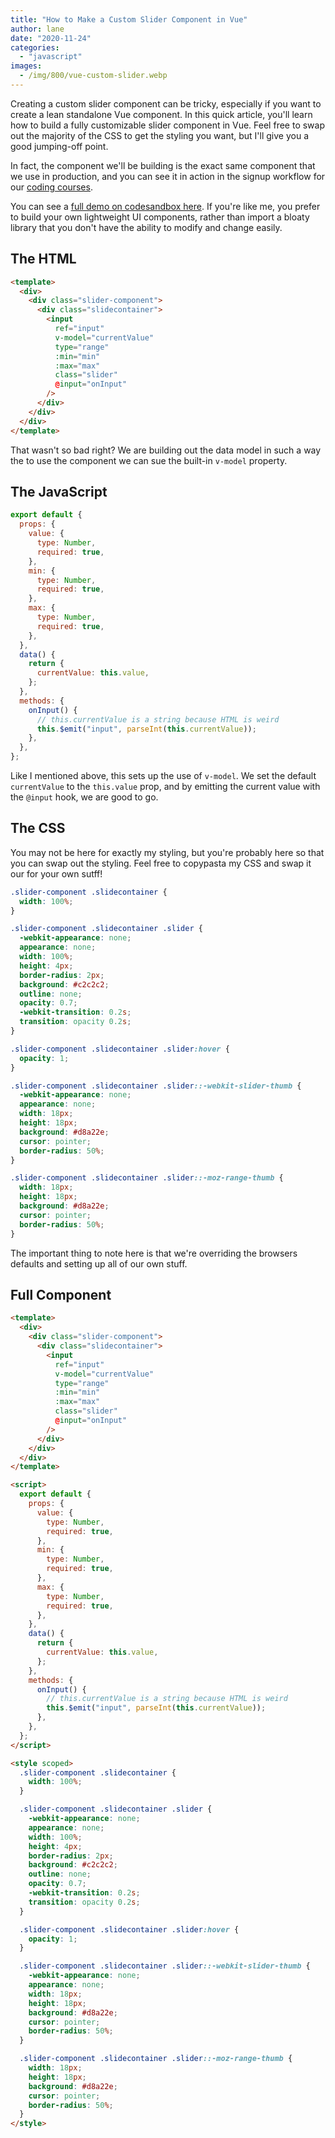 ```yaml
---
title: "How to Make a Custom Slider Component in Vue"
author: lane
date: "2020-11-24"
categories:
  - "javascript"
images:
  - /img/800/vue-custom-slider.webp
---
```


Creating a custom slider component can be tricky, especially if you want to create a lean standalone Vue component. In this quick article, you'll learn how to build a fully customizable slider component in Vue. Feel free to swap out the majority of the CSS to get the styling you want, but I'll give you a good jumping-off point.

In fact, the component we'll be building is the exact same component that we use in production, and you can see it in action in the signup workflow for our [coding courses](https://www.boot.dev/).

You can see a [full demo on codesandbox here](https://codesandbox.io/s/custom-vue-slider-component-8esy1). If you're like me, you prefer to build your own lightweight UI components, rather than import a bloaty library that you don't have the ability to modify and change easily.

## The HTML

```html
<template>
  <div>
    <div class="slider-component">
      <div class="slidecontainer">
        <input
          ref="input"
          v-model="currentValue"
          type="range"
          :min="min"
          :max="max"
          class="slider"
          @input="onInput"
        />
      </div>
    </div>
  </div>
</template>
```

That wasn't so bad right? We are building out the data model in such a way the to use the component we can sue the built-in `v-model` property.

## The JavaScript

```js
export default {
  props: {
    value: {
      type: Number,
      required: true,
    },
    min: {
      type: Number,
      required: true,
    },
    max: {
      type: Number,
      required: true,
    },
  },
  data() {
    return {
      currentValue: this.value,
    };
  },
  methods: {
    onInput() {
      // this.currentValue is a string because HTML is weird
      this.$emit("input", parseInt(this.currentValue));
    },
  },
};
```

Like I mentioned above, this sets up the use of `v-model`. We set the default `currentValue` to the `this.value` prop, and by emitting the current value with the `@input` hook, we are good to go.

## The CSS

You may not be here for exactly my styling, but you're probably here so that you can swap out the styling. Feel free to copypasta my CSS and swap it our for your own sutff!

```css
.slider-component .slidecontainer {
  width: 100%;
}

.slider-component .slidecontainer .slider {
  -webkit-appearance: none;
  appearance: none;
  width: 100%;
  height: 4px;
  border-radius: 2px;
  background: #c2c2c2;
  outline: none;
  opacity: 0.7;
  -webkit-transition: 0.2s;
  transition: opacity 0.2s;
}

.slider-component .slidecontainer .slider:hover {
  opacity: 1;
}

.slider-component .slidecontainer .slider::-webkit-slider-thumb {
  -webkit-appearance: none;
  appearance: none;
  width: 18px;
  height: 18px;
  background: #d8a22e;
  cursor: pointer;
  border-radius: 50%;
}

.slider-component .slidecontainer .slider::-moz-range-thumb {
  width: 18px;
  height: 18px;
  background: #d8a22e;
  cursor: pointer;
  border-radius: 50%;
}
```

The important thing to note here is that we're overriding the browsers defaults and setting up all of our own stuff.

## Full Component

```html
<template>
  <div>
    <div class="slider-component">
      <div class="slidecontainer">
        <input
          ref="input"
          v-model="currentValue"
          type="range"
          :min="min"
          :max="max"
          class="slider"
          @input="onInput"
        />
      </div>
    </div>
  </div>
</template>

<script>
  export default {
    props: {
      value: {
        type: Number,
        required: true,
      },
      min: {
        type: Number,
        required: true,
      },
      max: {
        type: Number,
        required: true,
      },
    },
    data() {
      return {
        currentValue: this.value,
      };
    },
    methods: {
      onInput() {
        // this.currentValue is a string because HTML is weird
        this.$emit("input", parseInt(this.currentValue));
      },
    },
  };
</script>

<style scoped>
  .slider-component .slidecontainer {
    width: 100%;
  }

  .slider-component .slidecontainer .slider {
    -webkit-appearance: none;
    appearance: none;
    width: 100%;
    height: 4px;
    border-radius: 2px;
    background: #c2c2c2;
    outline: none;
    opacity: 0.7;
    -webkit-transition: 0.2s;
    transition: opacity 0.2s;
  }

  .slider-component .slidecontainer .slider:hover {
    opacity: 1;
  }

  .slider-component .slidecontainer .slider::-webkit-slider-thumb {
    -webkit-appearance: none;
    appearance: none;
    width: 18px;
    height: 18px;
    background: #d8a22e;
    cursor: pointer;
    border-radius: 50%;
  }

  .slider-component .slidecontainer .slider::-moz-range-thumb {
    width: 18px;
    height: 18px;
    background: #d8a22e;
    cursor: pointer;
    border-radius: 50%;
  }
</style>
```
